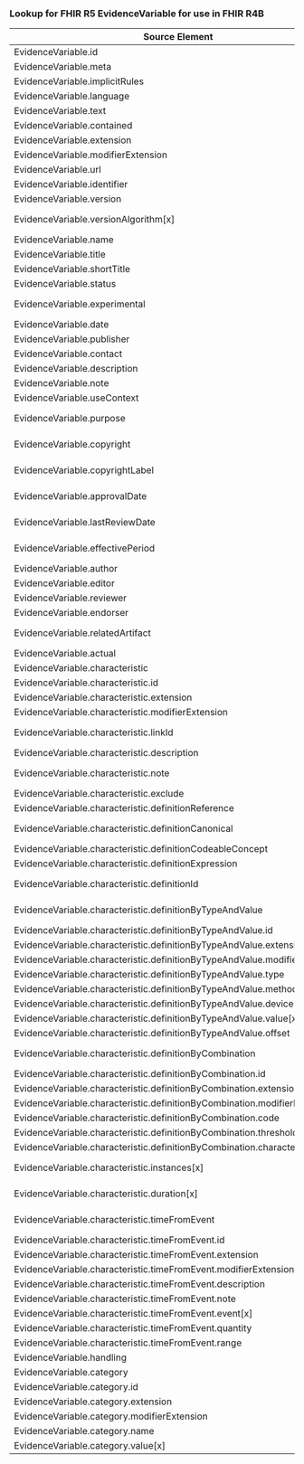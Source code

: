 ### Lookup for FHIR R5 EvidenceVariable for use in FHIR R4B

| Source Element | Usage | Target |
| -------------- | ----- | ------ |
| EvidenceVariable.id | UseElementRenamed | EvidenceVariable.id |
| EvidenceVariable.meta | UseElementRenamed | EvidenceVariable.meta |
| EvidenceVariable.implicitRules | UseElementRenamed | EvidenceVariable.implicitRules |
| EvidenceVariable.language | UseElementRenamed | EvidenceVariable.language |
| EvidenceVariable.text | UseElementRenamed | EvidenceVariable.text |
| EvidenceVariable.contained | UseElementRenamed | EvidenceVariable.contained |
| EvidenceVariable.extension | UseElementRenamed | EvidenceVariable.extension |
| EvidenceVariable.modifierExtension | UseElementRenamed | EvidenceVariable.modifierExtension |
| EvidenceVariable.url | UseElementRenamed | EvidenceVariable.url |
| EvidenceVariable.identifier | UseElementRenamed | EvidenceVariable.identifier |
| EvidenceVariable.version | UseElementRenamed | EvidenceVariable.version |
| EvidenceVariable.versionAlgorithm[x] | UseExtension | http://hl7.org/fhir/5.0/StructureDefinition/extension-EvidenceVariable.versionAlgorithm |
| EvidenceVariable.name | UseElementRenamed | EvidenceVariable.name |
| EvidenceVariable.title | UseElementRenamed | EvidenceVariable.title |
| EvidenceVariable.shortTitle | UseElementRenamed | EvidenceVariable.shortTitle |
| EvidenceVariable.status | UseElementRenamed | EvidenceVariable.status |
| EvidenceVariable.experimental | UseExtension | http://hl7.org/fhir/5.0/StructureDefinition/extension-EvidenceVariable.experimental |
| EvidenceVariable.date | UseElementRenamed | EvidenceVariable.date |
| EvidenceVariable.publisher | UseElementRenamed | EvidenceVariable.publisher |
| EvidenceVariable.contact | UseElementRenamed | EvidenceVariable.contact |
| EvidenceVariable.description | UseElementRenamed | EvidenceVariable.description |
| EvidenceVariable.note | UseElementRenamed | EvidenceVariable.note |
| EvidenceVariable.useContext | UseElementRenamed | EvidenceVariable.useContext |
| EvidenceVariable.purpose | UseExtension | http://hl7.org/fhir/5.0/StructureDefinition/extension-EvidenceVariable.purpose |
| EvidenceVariable.copyright | UseExtension | http://hl7.org/fhir/5.0/StructureDefinition/extension-EvidenceVariable.copyright |
| EvidenceVariable.copyrightLabel | UseExtension | http://hl7.org/fhir/5.0/StructureDefinition/extension-EvidenceVariable.copyrightLabel |
| EvidenceVariable.approvalDate | UseExtension | http://hl7.org/fhir/5.0/StructureDefinition/extension-EvidenceVariable.approvalDate |
| EvidenceVariable.lastReviewDate | UseExtension | http://hl7.org/fhir/5.0/StructureDefinition/extension-EvidenceVariable.lastReviewDate |
| EvidenceVariable.effectivePeriod | UseExtension | http://hl7.org/fhir/5.0/StructureDefinition/extension-EvidenceVariable.effectivePeriod |
| EvidenceVariable.author | UseElementRenamed | EvidenceVariable.author |
| EvidenceVariable.editor | UseElementRenamed | EvidenceVariable.editor |
| EvidenceVariable.reviewer | UseElementRenamed | EvidenceVariable.reviewer |
| EvidenceVariable.endorser | UseElementRenamed | EvidenceVariable.endorser |
| EvidenceVariable.relatedArtifact | UseExtension | http://hl7.org/fhir/5.0/StructureDefinition/extension-EvidenceVariable.relatedArtifact |
| EvidenceVariable.actual | UseElementRenamed | EvidenceVariable.actual |
| EvidenceVariable.characteristic | UseElementRenamed | EvidenceVariable.characteristic |
| EvidenceVariable.characteristic.id | UseElementRenamed | EvidenceVariable.characteristic.id |
| EvidenceVariable.characteristic.extension | UseElementRenamed | EvidenceVariable.characteristic.extension |
| EvidenceVariable.characteristic.modifierExtension | UseElementRenamed | EvidenceVariable.characteristic.modifierExtension |
| EvidenceVariable.characteristic.linkId | UseExtension | http://hl7.org/fhir/5.0/StructureDefinition/extension-EvidenceVariable.characteristic.linkId |
| EvidenceVariable.characteristic.description | UseElementRenamed | EvidenceVariable.characteristic.description |
| EvidenceVariable.characteristic.note | UseExtension | http://hl7.org/fhir/5.0/StructureDefinition/extension-EvidenceVariable.characteristic.note |
| EvidenceVariable.characteristic.exclude | UseElementRenamed | EvidenceVariable.characteristic.exclude |
| EvidenceVariable.characteristic.definitionReference | UseElementRenamed | EvidenceVariable.characteristic.definition[x] |
| EvidenceVariable.characteristic.definitionCanonical | UseExtension | http://hl7.org/fhir/5.0/StructureDefinition/extension-EvidenceVariable.characteristic.definitionCanonical |
| EvidenceVariable.characteristic.definitionCodeableConcept | UseElementRenamed | EvidenceVariable.characteristic.definition[x] |
| EvidenceVariable.characteristic.definitionExpression | UseElementRenamed | EvidenceVariable.characteristic.definition[x] |
| EvidenceVariable.characteristic.definitionId | UseExtension | http://hl7.org/fhir/5.0/StructureDefinition/extension-EvidenceVariable.characteristic.definitionId |
| EvidenceVariable.characteristic.definitionByTypeAndValue | UseExtension | http://hl7.org/fhir/5.0/StructureDefinition/extension-EvidenceVariable.characteristic.definitionByTypeAndValue |
| EvidenceVariable.characteristic.definitionByTypeAndValue.id | UseExtensionFromAncestor | - |
| EvidenceVariable.characteristic.definitionByTypeAndValue.extension | UseExtensionFromAncestor | - |
| EvidenceVariable.characteristic.definitionByTypeAndValue.modifierExtension | UseExtensionFromAncestor | - |
| EvidenceVariable.characteristic.definitionByTypeAndValue.type | UseExtensionFromAncestor | - |
| EvidenceVariable.characteristic.definitionByTypeAndValue.method | UseExtensionFromAncestor | - |
| EvidenceVariable.characteristic.definitionByTypeAndValue.device | UseExtensionFromAncestor | - |
| EvidenceVariable.characteristic.definitionByTypeAndValue.value[x] | UseExtensionFromAncestor | - |
| EvidenceVariable.characteristic.definitionByTypeAndValue.offset | UseExtensionFromAncestor | - |
| EvidenceVariable.characteristic.definitionByCombination | UseExtension | http://hl7.org/fhir/5.0/StructureDefinition/extension-EvidenceVariable.characteristic.definitionByCombination |
| EvidenceVariable.characteristic.definitionByCombination.id | UseExtensionFromAncestor | - |
| EvidenceVariable.characteristic.definitionByCombination.extension | UseExtensionFromAncestor | - |
| EvidenceVariable.characteristic.definitionByCombination.modifierExtension | UseExtensionFromAncestor | - |
| EvidenceVariable.characteristic.definitionByCombination.code | UseExtensionFromAncestor | - |
| EvidenceVariable.characteristic.definitionByCombination.threshold | UseExtensionFromAncestor | - |
| EvidenceVariable.characteristic.definitionByCombination.characteristic | UseExtensionFromAncestor | - |
| EvidenceVariable.characteristic.instances[x] | UseExtension | http://hl7.org/fhir/5.0/StructureDefinition/extension-EvidenceVariable.characteristic.instances |
| EvidenceVariable.characteristic.duration[x] | UseExtension | http://hl7.org/fhir/5.0/StructureDefinition/extension-EvidenceVariable.characteristic.duration |
| EvidenceVariable.characteristic.timeFromEvent | UseExtension | http://hl7.org/fhir/5.0/StructureDefinition/extension-EvidenceVariable.characteristic.timeFromEvent |
| EvidenceVariable.characteristic.timeFromEvent.id | UseExtensionFromAncestor | - |
| EvidenceVariable.characteristic.timeFromEvent.extension | UseExtensionFromAncestor | - |
| EvidenceVariable.characteristic.timeFromEvent.modifierExtension | UseExtensionFromAncestor | - |
| EvidenceVariable.characteristic.timeFromEvent.description | UseExtensionFromAncestor | - |
| EvidenceVariable.characteristic.timeFromEvent.note | UseExtensionFromAncestor | - |
| EvidenceVariable.characteristic.timeFromEvent.event[x] | UseExtensionFromAncestor | - |
| EvidenceVariable.characteristic.timeFromEvent.quantity | UseExtensionFromAncestor | - |
| EvidenceVariable.characteristic.timeFromEvent.range | UseExtensionFromAncestor | - |
| EvidenceVariable.handling | UseElementRenamed | EvidenceVariable.handling |
| EvidenceVariable.category | UseElementRenamed | EvidenceVariable.category |
| EvidenceVariable.category.id | UseElementRenamed | EvidenceVariable.category.id |
| EvidenceVariable.category.extension | UseElementRenamed | EvidenceVariable.category.extension |
| EvidenceVariable.category.modifierExtension | UseElementRenamed | EvidenceVariable.category.modifierExtension |
| EvidenceVariable.category.name | UseElementRenamed | EvidenceVariable.category.name |
| EvidenceVariable.category.value[x] | UseElementRenamed | EvidenceVariable.category.value[x] |
